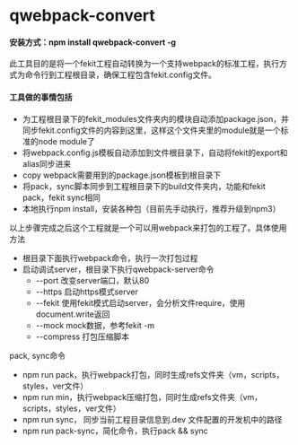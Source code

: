 # qwebpack-convert

#### 安装方式：npm install qwebpack-convert -g

此工具目的是将一个fekit工程自动转换为一个支持webpack的标准工程，执行方式为命令行到工程根目录，确保工程包含fekit.config文件。

#### 工具做的事情包括
+ 为工程根目录下的fekit_modules文件夹内的模块自动添加package.json，并同步fekit.config文件的内容到这里，这样这个文件夹里的module就是一个标准的node module了
+ 将webpack.config.js模板自动添加到文件根目录下，自动将fekit的export和alias同步进来
+ copy webpack需要用到的package.json模板到根目录下
+ 将pack，sync脚本同步到工程根目录下的build文件夹内，功能和fekit pack，fekit sync相同
+ 本地执行npm install，安装各种包（目前先手动执行，推荐升级到npm3）

以上步骤完成之后这个工程就是一个可以用webpack来打包的工程了。具体使用方法
+ 根目录下面执行webpack命令，执行一次打包过程
+ 启动调试server，根目录下执行qwebpack-server命令
  + --port      改变server端口，默认80
  + --https     启动https模式server
  + --fekit     使用fekit模式启动server，会分析文件require，使用document.write返回
  + --mock      mock数据，参考fekit -m
  + --compress  打包压缩脚本

pack, sync命令
+ npm run pack，执行webpack打包，同时生成refs文件夹（vm，scripts，styles，ver文件）
+ npm run min，执行webpack压缩打包，同时生成refs文件夹（vm，scripts，styles，ver文件）
+ npm run sync， 同步当前工程目录信息到.dev 文件配置的开发机中的路径
+ npm run pack-sync，简化命令，执行pack && sync
